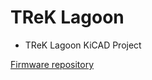 # TReK Lagoon

- TReK Lagoon KiCAD Project

[Firmware repository](https://github.com/digitarhythm/vial-qmk/tree/digitarhythm/keyboards/trek/lagoon)
